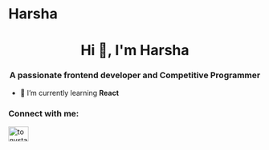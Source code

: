 # Harsha
<h1 align="center">Hi 👋, I'm Harsha</h1>
<h3 align="center">A passionate frontend developer and Competitive Programmer</h3>

- 🌱 I’m currently learning **React**

<h3 align="left">Connect with me:</h3>
<p align="left">
<a href="https://codeforces.com/profile/tonystarmk" target="blank"><img align="center" src="https://raw.githubusercontent.com/rahuldkjain/github-profile-readme-generator/master/src/images/icons/Social/codeforces.svg" alt="tonystarmk" height="30" width="40" /></a>
</p>
